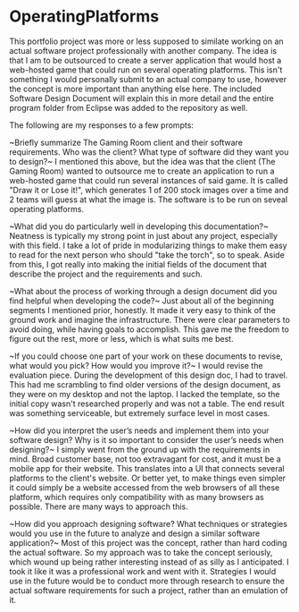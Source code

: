 # OperatingPlatforms

This portfolio project was more or less supposed to similate working on an actual software project professionally with another company. The idea is that I am to be outsourced to create a server application that would host a web-hosted game that could run on several operating platforms. This isn't something I would personally submit to an actual company to use, however the concept is more important than anything else here. The included Software Design Document will explain this in more detail and the entire program folder from Eclipse was added to the repository as well.


The following are my responses to a few prompts:
 
 
~Briefly summarize The Gaming Room client and their software requirements. Who was the client? What type of software did they want you to design?~
I mentioned this above, but the idea was that the client (The Gaming Room) wanted to outsource me to create an application to run a web-hosted game that could run several instances of said game. It is called "Draw it or Lose it!", which generates 1 of 200 stock images over a time and 2 teams will guess at what the image is. The software is to be run on seveal operating platforms.

~What did you do particularly well in developing this documentation?~
Neatness is typically my strong point in just about any project, especially with this field. I take a lot of pride in modularizing things to make them easy to read for the next person who should "take the torch", so to speak. Aside from this, I got really into making the initial fields of the document that describe the project and the requirements and such.

~What about the process of working through a design document did you find helpful when developing the code?~
Just about all of the beginning segments I mentioned prior, honestly. It made it very easy to think of the ground work and imagine the infrastructure. There were clear parameters to avoid doing, while having goals to accomplish. This gave me the freedom to figure out the rest, more or less, which is what suits me best.

~If you could choose one part of your work on these documents to revise, what would you pick? How would you improve it?~
I would revise the evaluation piece. During the development of this design doc, I had to travel. This had me scrambling to find older versions of the design document, as they were on my desktop and not the laptop. I lacked the template, so the initial copy wasn't researched properly and was not a table. The end result was something serviceable, but extremely surface level in most cases.

~How did you interpret the user’s needs and implement them into your software design? Why is it so important to consider the user’s needs when designing?~
I simply went from the ground up with the requirements in mind. Broad customer base, not too extravagant for cost, and it must be a mobile app for their website. This translates into a UI that connects several platforms to the client's website. Or better yet, to make things even simpler it could simply be a website accessed from the web browsers of all these platform, which requires only compatibility with as many browsers as possible. There are many ways to approach this.

~How did you approach designing software? What techniques or strategies would you use in the future to analyze and design a similar software application?~
Most of this project was the concept, rather than hard coding the actual software. So my approach was to take the concept seriously, which wound up being rather interesting instead of as silly as I anticipated. I took it like it was a professional work and went with it. Strategies I would use in the future would be to conduct more through research to ensure the actual software requirements for such a project, rather than an emulation of it.
